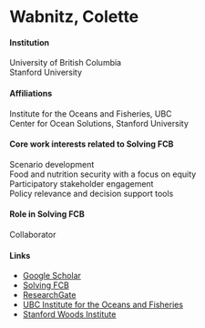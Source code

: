 # Wabnitz, Colette

#### Institution

University of British Columbia\
Stanford University

#### Affiliations

Institute for the Oceans and Fisheries, UBC\
Center for Ocean Solutions, Stanford University

#### Core work interests related to Solving FCB

Scenario development\
Food and nutrition security with a focus on equity\
Participatory stakeholder engagement\
Policy relevance and decision support tools

#### Role in Solving FCB

Collaborator

#### Links

* [Google Scholar](https://scholar.google.com/citations?hl=en\&user=NtD4IWsAAAAJ)
* [Solving FCB](https://solvingfcb.org/people/wabnitz-c/)
* [ResearchGate](https://www.researchgate.net/profile/Colette-Wabnitz)
* [UBC Institute for the Oceans and Fisheries](https://oceans.ubc.ca/colette-wabnitz/)
* [Stanford Woods Institute](https://woods.stanford.edu/people/colette-wabnitz)
